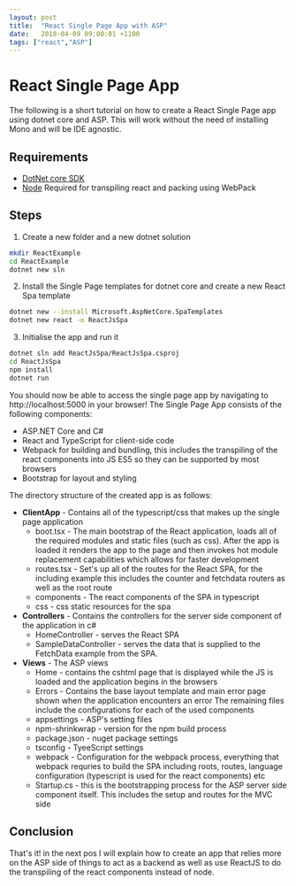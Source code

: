 ```yaml
---
layout: post
title:  "React Single Page App with ASP"
date:   2018-04-09 09:00:01 +1100
tags: ["react","ASP"]
---
```


# React Single Page App
The following is a short tutorial on how to create a React Single Page app using dotnet core and ASP. This will work without the need of installing Mono and will be IDE agnostic.

## Requirements
* [DotNet core SDK](https://www.microsoft.com/net/download/) 
* [Node](https://nodejs.org/en/) Required for transpiling react and packing using WebPack 

## Steps
1. Create a new folder and a new dotnet solution
```bash
mkdir ReactExample
cd ReactExample
dotnet new sln
```

2. Install the Single Page templates for dotnet core and create a new React Spa template
```bash
dotnet new --install Microsoft.AspNetCore.SpaTemplates
dotnet new react -o ReactJsSpa
```

3. Initialise the app and run it
```bash
dotnet sln add ReactJsSpa/ReactJsSpa.csproj
cd ReactJsSpa
npm install
dotnet run
```

You should now be able to access the single page app by navigating to http://localhost:5000 in your browser!
The Single Page App consists of the following components:
* ASP.NET Core and C#
* React and TypeScript for client-side code
* Webpack for building and bundling, this includes the transpiling of the react components into JS ES5 so they can be supported by most browsers  
* Bootstrap for layout and styling

The directory structure of the created app is as follows:
* **ClientApp** - Contains all of the typescript/css that makes up the single page application
    * boot.tsx - The main bootstrap of the React application, loads all of the required modules and static files (such as css). After the app is loaded it renders the app to the page and then invokes hot module replacement capabilities which allows for faster development
    * routes.tsx - Set's up all of the routes for the React SPA, for the including example this includes the counter and fetchdata routers as well as the root route
    * components - The react components of the SPA in typescript
    * css - css static resources for the spa
* **Controllers** - Contains the controllers for the server side component of the application in c#
    * HomeController - serves the React SPA
    * SampleDataController - serves the data that is supplied to the FetchData example from the SPA. 
* **Views** - The ASP views
    * Home - contains the cshtml page that is displayed while the JS is loaded and the application begins in the browsers
    * Errors - Contains the base layout template and main error page shown when the application encounters an error
The remaining files include the configurations for each of the used components
    - appsettings - ASP's setting files
    - npm-shrinkwrap - version for the npm build process
    - package.json - nuget package settings
    - tsconfig - TyeeScript settings
    - webpack - Configuration for the webpack process, everything that webpack requries to build the SPA including roots, routes, language configuration (typescript is used for the react components) etc
    - Startup.cs - this is the bootstrapping process for the ASP server side component itself. This includes the setup and routes for the MVC side

## Conclusion
That's it! in the next pos I will explain how to create an app that relies more on the ASP side of things to act as a backend as well as use ReactJS to do the transpiling of the react components instead of node.